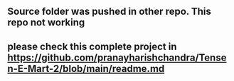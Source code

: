 ## Source folder was pushed in other repo. This repo not working
## please check this complete project in https://github.com/pranayharishchandra/Tensen-E-Mart-2/blob/main/readme.md
